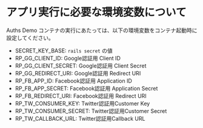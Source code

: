 # アプリ実行に必要な環境変数について

Auths Demo コンテナの実行にあたっては、以下の環境変数をコンテナ起動時に設定してください。

- SECRET_KEY_BASE: `rails secret` の値
- RP_GG_CLIENT_ID: Google認証用 Client ID
- RP_GG_CLIENT_SECRET: Google認証用 Client Secret
- RP_GG_REDIRECT_URI: Google認証用 Redirect URI 
- RP_FB_APP_ID: Facebook認証用 Application ID
- RP_FB_APP_SECRET: Facebook認証用 Application Secret
- RP_FB_REDIRECT_URI: Facebook認証用 Redirect URI
- RP_TW_CONSUMER_KEY: Twitter認証用Customer Key
- RP_TW_CONSUMER_SECRET: Twitter認証用Customer Secret
- RP_TW_CALLBACK_URL: Twitter認証用Callback URL

